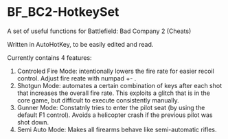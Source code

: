 # BF_BC2-HotkeySet
A set of useful functions for Battlefield: Bad Company 2 (Cheats)

Written in AutoHotKey, to be easily edited and read.

Currently contains 4 features:
1. Controled Fire Mode: intentionally lowers the fire rate for easier recoil control. Adjust fire reate with numpad +- .
2. Shotgun Mode: automates a certain combination of keys after each shot that increases the overall fire rate. This exploits a glitch that is in the core game, but difficult to execute consistently manually.
3. Gunner Mode: Constatnly tries to enter the pilot seat (by using the default F1 control). Avoids a helicopter crash if the previous pilot was shot down.
4. Semi Auto Mode: Makes all firearms behave like semi-automatic rifles.
